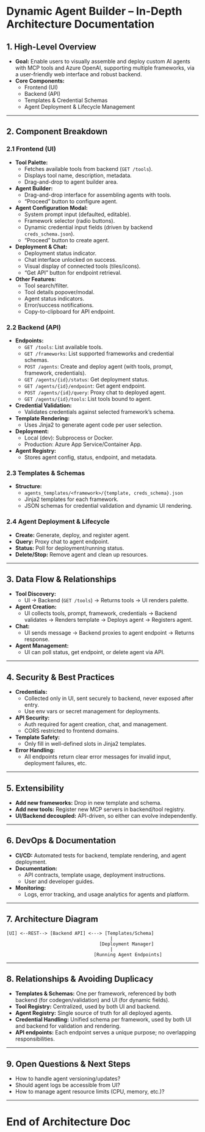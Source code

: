 # Dynamic Agent Builder – In-Depth Architecture Documentation

## 1. High-Level Overview
- **Goal:** Enable users to visually assemble and deploy custom AI agents with MCP tools and Azure OpenAI, supporting multiple frameworks, via a user-friendly web interface and robust backend.
- **Core Components:**
  - Frontend (UI)
  - Backend (API)
  - Templates & Credential Schemas
  - Agent Deployment & Lifecycle Management

---

## 2. Component Breakdown

### 2.1 Frontend (UI)
- **Tool Palette:**
  - Fetches available tools from backend (`GET /tools`).
  - Displays tool name, description, metadata.
  - Drag-and-drop to agent builder area.
- **Agent Builder:**
  - Drag-and-drop interface for assembling agents with tools.
  - “Proceed” button to configure agent.
- **Agent Configuration Modal:**
  - System prompt input (defaulted, editable).
  - Framework selector (radio buttons).
  - Dynamic credential input fields (driven by backend `creds_schema.json`).
  - “Proceed” button to create agent.
- **Deployment & Chat:**
  - Deployment status indicator.
  - Chat interface unlocked on success.
  - Visual display of connected tools (tiles/icons).
  - “Get API” button for endpoint retrieval.
- **Other Features:**
  - Tool search/filter.
  - Tool details popover/modal.
  - Agent status indicators.
  - Error/success notifications.
  - Copy-to-clipboard for API endpoint.

### 2.2 Backend (API)
- **Endpoints:**
  - `GET /tools`: List available tools.
  - `GET /frameworks`: List supported frameworks and credential schemas.
  - `POST /agents`: Create and deploy agent (with tools, prompt, framework, credentials).
  - `GET /agents/{id}/status`: Get deployment status.
  - `GET /agents/{id}/endpoint`: Get agent endpoint.
  - `POST /agents/{id}/query`: Proxy chat to deployed agent.
  - `GET /agents/{id}/tools`: List tools bound to agent.
- **Credential Validation:**
  - Validates credentials against selected framework’s schema.
- **Template Rendering:**
  - Uses Jinja2 to generate agent code per user selection.
- **Deployment:**
  - Local (dev): Subprocess or Docker.
  - Production: Azure App Service/Container App.
- **Agent Registry:**
  - Stores agent config, status, endpoint, and metadata.

### 2.3 Templates & Schemas
- **Structure:**
  - `agents_templates/<framework>/{template, creds_schema}.json`
  - Jinja2 templates for each framework.
  - JSON schemas for credential validation and dynamic UI rendering.

### 2.4 Agent Deployment & Lifecycle
- **Create:** Generate, deploy, and register agent.
- **Query:** Proxy chat to agent endpoint.
- **Status:** Poll for deployment/running status.
- **Delete/Stop:** Remove agent and clean up resources.

---

## 3. Data Flow & Relationships

- **Tool Discovery:**
  - UI → Backend (`GET /tools`) → Returns tools → UI renders palette.
- **Agent Creation:**
  - UI collects tools, prompt, framework, credentials → Backend validates → Renders template → Deploys agent → Registers agent.
- **Chat:**
  - UI sends message → Backend proxies to agent endpoint → Returns response.
- **Agent Management:**
  - UI can poll status, get endpoint, or delete agent via API.

---

## 4. Security & Best Practices
- **Credentials:**
  - Collected only in UI, sent securely to backend, never exposed after entry.
  - Use env vars or secret management for deployments.
- **API Security:**
  - Auth required for agent creation, chat, and management.
  - CORS restricted to frontend domains.
- **Template Safety:**
  - Only fill in well-defined slots in Jinja2 templates.
- **Error Handling:**
  - All endpoints return clear error messages for invalid input, deployment failures, etc.

---

## 5. Extensibility
- **Add new frameworks:** Drop in new template and schema.
- **Add new tools:** Register new MCP servers in backend/tool registry.
- **UI/Backend decoupled:** API-driven, so either can evolve independently.

---

## 6. DevOps & Documentation
- **CI/CD:** Automated tests for backend, template rendering, and agent deployment.
- **Documentation:**
  - API contracts, template usage, deployment instructions.
  - User and developer guides.
- **Monitoring:**
  - Logs, error tracking, and usage analytics for agents and platform.

---

## 7. Architecture Diagram

```
[UI] <--REST--> [Backend API] <---> [Templates/Schema]
                                      |
                                  [Deployment Manager]
                                      |
                                [Running Agent Endpoints]
```

---

## 8. Relationships & Avoiding Duplicacy
- **Templates & Schemas:** One per framework, referenced by both backend (for codegen/validation) and UI (for dynamic fields).
- **Tool Registry:** Centralized, used by both UI and backend.
- **Agent Registry:** Single source of truth for all deployed agents.
- **Credential Handling:** Unified schema per framework, used by both UI and backend for validation and rendering.
- **API endpoints:** Each endpoint serves a unique purpose; no overlapping responsibilities.

---

## 9. Open Questions & Next Steps
- How to handle agent versioning/updates?
- Should agent logs be accessible from UI?
- How to manage agent resource limits (CPU, memory, etc.)?

---

# End of Architecture Doc
